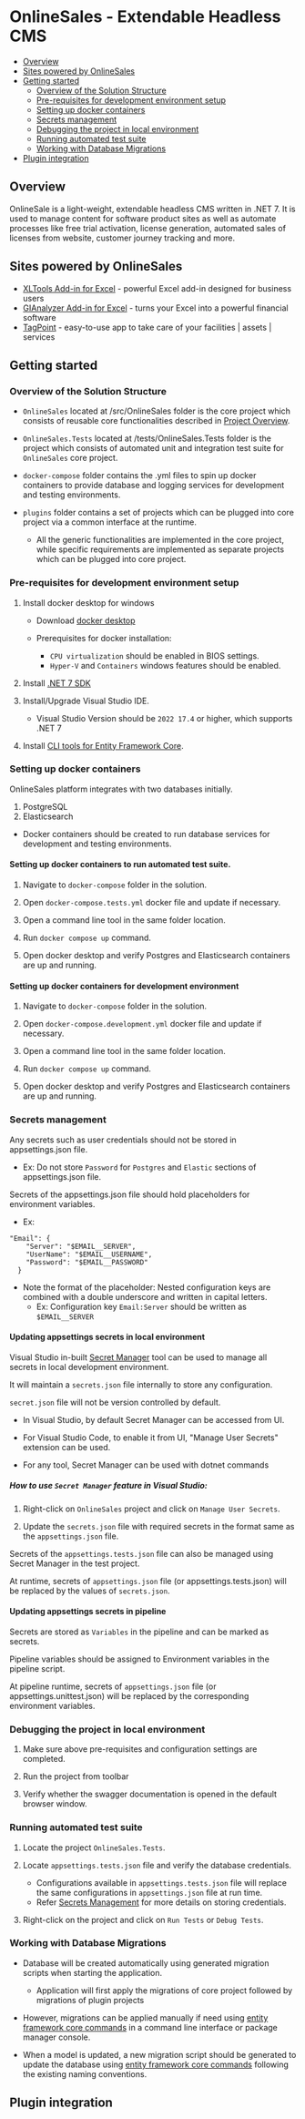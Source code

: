 # OnlineSales - Extendable Headless CMS

- [Overview](#overview)
- [Sites powered by OnlineSales](#sites-powered-by-onlinesales)
- [Getting started](#getting-started)
    - [Overview of the Solution Structure](#overview-solution-structure)
    - [Pre-requisites for development environment setup](#prerequisites)
    - [Setting up docker containers](#setup-docker-containers)
    - [Secrets management](#secrets-management)
    - [Debugging the project in local environment](#run-project)
    - [Running automated test suite](#run-test-project)
    - [Working with Database Migrations](#working-with-migrations)
- [Plugin integration](#plugin-integration)

<a id="overview"></a>
## Overview

OnlineSale is a light-weight, extendable headless CMS written in .NET 7. It is used to manage content for software product sites as well as automate processes like free trial activation, license generation, automated sales of licenses from website, customer journey tracking and more.

<a id="sites-powered-by-onlinesales"></a>
## Sites powered by OnlineSales

- [XLTools Add-in for Excel](https://xltools.net) - powerful Excel add-in designed for business users
- [GIAnalyzer Add-in for Excel](https://gianalyzer.com) - turns your Excel into a powerful financial software
- [TagPoint](https://tagpoint.co.uk) - easy-to-use app to take care of your facilities | assets | services

<a id="getting-started"></a>
## Getting started

<a id="overview-solution-structure"></a>
### Overview of the Solution Structure

* `OnlineSales` located at /src/OnlineSales folder is the core project which consists of reusable core functionalities described in [Project Overview](#overview).

* `OnlineSales.Tests` located at /tests/OnlineSales.Tests folder is the project which consists of automated unit and integration test suite for `OnlineSales` core project.

* `docker-compose` folder contains the .yml files to spin up docker containers to provide database and logging services for development and testing environments.

* `plugins` folder contains a set of projects which can be plugged into core project via a common interface at the runtime.
    * All the generic functionalities are implemented in the core project, while specific requirements are implemented as separate projects which can be plugged into core project.

<a id="prerequisites"></a>
### Pre-requisites for development environment setup

1. Install docker desktop for windows
    * Download [docker desktop](https://docs.docker.com/desktop/install/windows-install/)

    * Prerequisites for docker installation:
        * `CPU virtualization` should be enabled in BIOS settings.
        * `Hyper-V` and `Containers` windows features should be enabled.

2. Install [.NET 7 SDK](https://dotnet.microsoft.com/en-us/download/dotnet/7.0)

3. Install/Upgrade Visual Studio IDE.
    - Visual Studio Version should be `2022 17.4` or higher, which supports .NET 7

4. Install [CLI tools for Entity Framework Core](https://learn.microsoft.com/en-us/ef/core/cli/dotnet).

<a id="setup-docker-containers"></a>
### Setting up docker containers

OnlineSales platform integrates with two databases initially.
1. PostgreSQL
2. Elasticsearch

* Docker containers should be created to run database services for development and testing environments.

#### Setting up docker containers to run automated test suite.

1. Navigate to `docker-compose` folder in the solution.

2. Open `docker-compose.tests.yml` docker file and update if necessary.

3. Open a command line tool in the same folder location.

4. Run `docker compose up` command.

5. Open docker desktop and verify Postgres and Elasticsearch containers are up and running.

#### Setting up docker containers for development environment

1. Navigate to `docker-compose` folder in the solution.

2. Open `docker-compose.development.yml` docker file and update if necessary.

3. Open a command line tool in the same folder location.

4. Run `docker compose up` command.

5. Open docker desktop and verify Postgres and Elasticsearch containers are up and running.

<a id="secrets-management"></a>
### Secrets management

Any secrets such as user credentials should not be stored in appsettings.json file.
- Ex: Do not store `Password` for `Postgres` and `Elastic` sections of appsettings.json file.

Secrets of the appsettings.json file should hold placeholders for environment variables.
- Ex:
```
"Email": {
    "Server": "$EMAIL__SERVER",
    "UserName": "$EMAIL__USERNAME",
    "Password": "$EMAIL__PASSWORD"
  }
```
* Note the format of the placeholder: Nested configuration keys are combined with a double underscore and written in capital letters.
    - Ex: Configuration key `Email:Server` should be written as `$EMAIL__SERVER`

#### Updating appsettings secrets in local environment

Visual Studio in-built [Secret Manager](https://learn.microsoft.com/en-us/aspnet/core/security/app-secrets?view=aspnetcore-6.0&tabs=windows#secret-manager) tool can be used to manage all secrets in local development environment.

It will maintain a `secrets.json` file internally to store any configuration.

`secret.json` file will not be version controlled by default.

* In Visual Studio, by default Secret Manager can be accessed from UI.

* For Visual Studio Code, to enable it from UI, "Manage User Secrets" extension can be used.

* For any tool, Secret Manager can be used with dotnet commands

##### How to use `Secret Manager` feature in Visual Studio:

1. Right-click on `OnlineSales` project and click on `Manage User Secrets`.

2. Update the `secrets.json` file with required secrets in the format same as the `appsettings.json` file.

Secrets of the `appsettings.tests.json` file can also be managed using Secret Manager in the test project.

At runtime, secrets of `appsettings.json` file (or appsettings.tests.json) will be replaced by the values of `secrets.json`.

#### Updating appsettings secrets in pipeline

Secrets are stored as `Variables` in the pipeline and can be marked as secrets.

Pipeline variables should be assigned to Environment variables in the pipeline script.

At pipeline runtime, secrets of `appsettings.json` file (or appsettings.unittest.json) will be replaced by the corresponding environment variables.

<a id="run-project"></a>
### Debugging the project in local environment

1. Make sure above pre-requisites and configuration settings are completed.

2. Run the project from toolbar

3. Verify whether the swagger documentation is opened in the default browser window.

<a id="run-test-project"></a>
### Running automated test suite

1. Locate the project `OnlineSales.Tests`.

2. Locate `appsettings.tests.json` file and verify the database credentials.
    * Configurations available in `appsettings.tests.json` file will replace the same configurations in `appsettings.json` file at run time.
    * Refer [Secrets Management](#secrets-management) for more details on storing credentials.

3. Right-click on the project and click on `Run Tests` or `Debug Tests`.

<a id="working-with-migrations"></a>
### Working with Database Migrations

* Database will be created automatically using generated migration scripts when starting the application.
    * Application will first apply the migrations of core project followed by migrations of plugin projects

* However, migrations can be applied manually if need using [entity framework core commands](https://learn.microsoft.com/en-us/ef/core/cli/dotnet#using-the-tools) in a command line interface or package manager console.

* When a model is updated, a new migration script should be generated to update the database using [entity framework core commands](https://learn.microsoft.com/en-us/ef/core/cli/dotnet#using-the-tools) following the existing naming conventions.

<a id="plugin-integration"></a>
## Plugin integration
